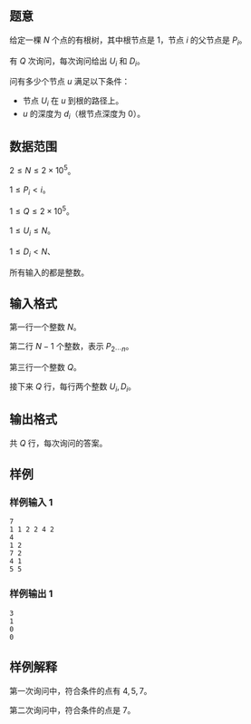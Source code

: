 ## 题意

给定一棵 $N$ 个点的有根树，其中根节点是 $1$，节点 $i$ 的父节点是 $P_i$。

有 $Q$ 次询问，每次询问给出 $U_i$ 和 $D_i$。

问有多少个节点 $u$ 满足以下条件：

- 节点 $U_i$ 在 $u$ 到根的路径上。
- $u$ 的深度为 $d_i$（根节点深度为 $0$）。

## 数据范围

$2\le N\le 2\times 10^5$。

$1\le P_i < i$。

$1\le Q\le 2\times 10^5$。

$1\le U_i\le N$。

$1\le D_i < N$、

所有输入的都是整数。

## 输入格式

第一行一个整数 $N$。

第二行 $N-1$ 个整数，表示 $P_{2\cdots n}$。

第三行一个整数 $Q$。

接下来 $Q$ 行，每行两个整数 $U_i,D_i$。

## 输出格式

共 $Q$ 行，每次询问的答案。

## 样例

### 样例输入 1

```
7
1 1 2 2 4 2
4
1 2
7 2
4 1
5 5
```

### 样例输出 1

```
3
1
0
0
```

## 样例解释

第一次询问中，符合条件的点有 $4,5,7$。

第二次询问中，符合条件的点是 $7$。